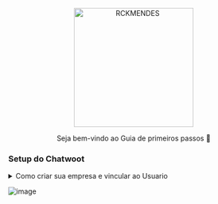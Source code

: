 <p align="center">
<img src="https://cdn.discordapp.com/attachments/684168749065961581/1153397619477987468/logo.svg" alt="RCKMENDES" width="240" />
<p align="center">Seja bem-vindo ao Guia de primeiros passos 🚀</p>
</p>  


### Setup do Chatwoot

  <details>
<summary>Como criar sua empresa e vincular ao Usuario</summary>

## Acesse superadmin pela url: https:/dominio/super_admin

## Coloque suas credeciais 

## Acesse opção Users

![image](https://github.com/cwmkt/setup/assets/91642837/49ed928d-afeb-430d-bb61-d495005adcaa)

## Novo Users


![image](https://github.com/cwmkt/setup/assets/91642837/718e8c8a-88ae-4317-844e-56c6095b315d)


## Coloque as informações


![image](https://github.com/cwmkt/setup/assets/91642837/b56c8273-267e-4fb6-b2e9-58e7c7f9119a)


## Clique em Create User

## Pronto sua Usuario esta criado, agora precisamos criar a Accounts


![image](https://github.com/cwmkt/setup/assets/91642837/e0fae8b4-e731-4525-9220-50af2926e8a8)


## Clique opção lateral Accounts

![image](https://github.com/cwmkt/setup/assets/91642837/1471d399-1047-4f51-b689-a8c1f0df6f71)

## New Accounts

## Adicione as informações abaixo


![image](https://github.com/cwmkt/setup/assets/91642837/710f502d-e7a8-423d-abbe-2e7eda8d73df)


## Marque as seguintes opções


![image](https://github.com/cwmkt/setup/assets/91642837/cc00fc38-5b44-4aca-afb7-690dea12e2ec)


## Clique em  Create Accounts

## Agora precisamos vincuar a conta a usuario

## Adicione usaurio criado e clique no botão > Create Accounts User


![image](https://github.com/cwmkt/setup/assets/91642837/0367bd33-04c6-49a7-adae-8e78d2f837a4)


## Pronto sua empresa foi criada com sucesso.


</details>



![image](https://github.com/raphagamendes/criando_novas_contas/assets/66753842/93220e72-8c54-4078-a87c-572f3453a901)
































